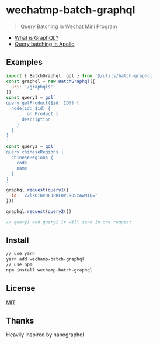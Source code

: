 # wechatmp-batch-graphql
> Query Batching in Wechat Mini Program

- [What is GraphQL?](https://graphql.org/)
- [Query batching in Apollo](https://blog.apollographql.com/query-batching-in-apollo-63acfd859862)

## Examples
```javascript
import { BatchGraphql, gql } from '@/utils/batch-graphql'
const graphql = new BatchGraphql({
  uri: '/graphqls'
})
const query1 = gql`
query getProduct($id: ID!) {
  node(id: $id) {
    ... on Product {
      description
    }
  }
}
`
const query2 = gql`
query chineseRegions {
  chineseRegions {
    code
    name
  }
}
`
graphql.request(query1({
  id: 'Z2lkOi8vUFJPRFDVC9OSzAwMTQ='
}))

graphql.request(query2())

// query1 and query2 it will send in one request
```

## Install
``` bash
// use yarn
yarn add wechamp-batch-graphql
// use npm
npm install wechamp-batch-graphql
```

## License

[MIT](http://opensource.org/licenses/MIT)


## Thanks
Heavily inspired by nanographql